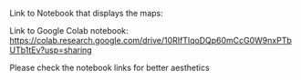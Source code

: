 
Link to Notebook that displays the maps: 

Link to Google Colab notebook: https://colab.research.google.com/drive/10RIfTlqoDQp60mCcG0W9nxPTbUTb1tEv?usp=sharing

Please check the notebook links for better aesthetics
